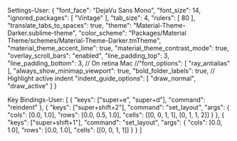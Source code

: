Settings-User:
{
	"font_face": "DejaVu Sans Mono",
	"font_size": 14,
	"ignored_packages":
	[
		"Vintage"
	],
	"tab_size": 4,
	"rulers":
	[
	80
	],
	"translate_tabs_to_spaces": true,
	"theme": "Material-Theme-Darker.sublime-theme",
	"color_scheme": "Packages/Material Theme/schemes/Material-Theme-Darker.tmTheme",
	"material_theme_accent_lime": true,
	"material_theme_contrast_mode": true,
	"overlay_scroll_bars": "enabled",
	"line_padding_top": 3,
	"line_padding_bottom": 3,
	// On retina Mac
	//"font_options": [ "ray_antialias" ],
	"always_show_minimap_viewport": true,
	"bold_folder_labels": true,
	// Highlight active indent
	"indent_guide_options":
	[
		"draw_normal",
		"draw_active"
	]
}



Key Bindings-User:
[ 
  { "keys": ["super+e", "super+d"], "command": "reindent" },
  {
    "keys": ["super+shift+2"],
    "command": "set_layout",
    "args": {
      "cols": [0.0, 1.0],
      "rows": [0.0, 0.5, 1.0],
      "cells": [[0, 0, 1, 1], [0, 1, 1, 2]]
    }
  },
  {
    "keys": ["super+shift+1"],
    "command": "set_layout",
    "args": {
      "cols": [0.0, 1.0],
      "rows": [0.0, 1.0],
      "cells": [[0, 0, 1, 1]]
    }
  }
]


